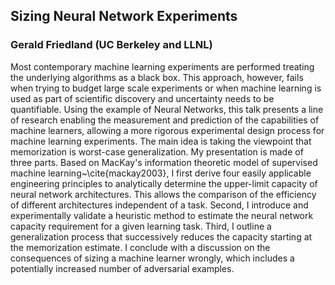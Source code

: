 ## Sizing Neural Network Experiments
### Gerald Friedland (UC Berkeley and LLNL)

Most contemporary machine learning experiments are performed treating the underlying algorithms as a black box. This approach, however, fails when trying to budget large scale experiments or when machine learning is used as part of scientific discovery and uncertainty needs to be quantifiable. Using the example of Neural Networks, this talk presents a line of research enabling the measurement and prediction of the capabilities of machine learners, allowing a more rigorous experimental design process for machine learning experiments. The main idea is taking the viewpoint that memorization is worst-case generalization.  My presentation is made of three parts. Based on MacKay's information theoretic model of supervised machine learning~\cite{mackay2003}, I first derive four easily applicable engineering principles to analytically determine the upper-limit capacity of neural network architectures. This allows the comparison of the efficiency of different architectures independent of a task. Second, I introduce and experimentally validate a heuristic method to estimate the neural network capacity requirement for a given learning task. Third, I outline a generalization process that successively reduces the capacity starting at the memorization estimate. I conclude with a discussion on the consequences of sizing a machine learner wrongly, which includes a potentially increased number of adversarial examples.

